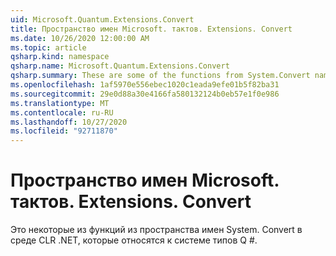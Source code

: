 ```yaml
---
uid: Microsoft.Quantum.Extensions.Convert
title: Пространство имен Microsoft. тактов. Extensions. Convert
ms.date: 10/26/2020 12:00:00 AM
ms.topic: article
qsharp.kind: namespace
qsharp.name: Microsoft.Quantum.Extensions.Convert
qsharp.summary: These are some of the functions from System.Convert namespace of .NET CLR that are relevant within Q# type system.
ms.openlocfilehash: 1af5970e556ebec1020c1eada9efe01b5f82ba31
ms.sourcegitcommit: 29e0d88a30e4166fa580132124b0eb57e1f0e986
ms.translationtype: MT
ms.contentlocale: ru-RU
ms.lasthandoff: 10/27/2020
ms.locfileid: "92711870"
---
```

# <a name="microsoftquantumextensionsconvert-namespace"></a>Пространство имен Microsoft. тактов. Extensions. Convert

Это некоторые из функций из пространства имен System. Convert в среде CLR .NET, которые относятся к системе типов Q #.


